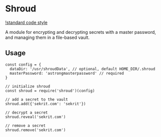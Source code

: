 # Shroud

[!standard code style](https://img.shields.io/badge/code%20style-standard-brightgreen.svg)

A module for encrypting and decrypting secrets with a master password, and
managing them in a file-based vault.

## Usage

```
const config = {
  dataDir: '/usr/shroudData', // optional, default HOME_DIR/.shroud
  masterPassword: 'astrongmasterpassword' // required
}

// initialize shroud
const shroud = require('shroud')(config)

// add a secret to the vault
shroud.add({'sekrit.com': 'sekrit'})

// decrypt a secret
shroud.reveal('sekrit.com')

// remove a secret
shroud.remove('sekrit.com')
```
